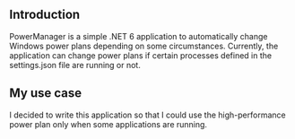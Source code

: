 ## Introduction

PowerManager is a simple .NET 6 application to automatically change Windows power plans depending on some circumstances.
Currently, the application can change power plans if certain processes defined in the settings.json file are
running or not.

## My use case

I decided to write this application so that I could use the high-performance power plan only when some applications are running.